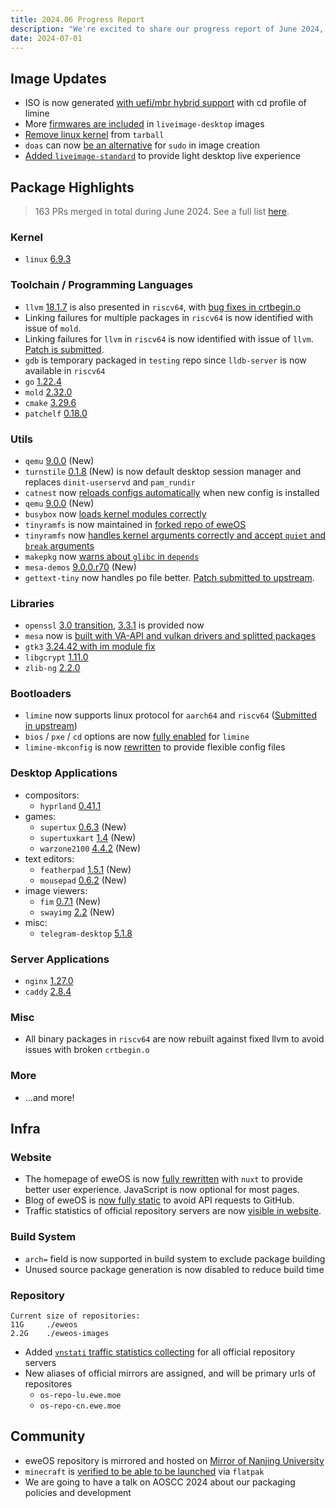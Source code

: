 ```yaml
---
title: 2024.06 Progress Report
description: "We're excited to share our progress report of June 2024, highlighting key advancements."
date: 2024-07-01
---
```


## Image Updates

- ISO is now generated [with uefi/mbr hybrid support](https://github.com/eweOS/iso/commit/2d265f803a70875dbf590755834b969b632e1f39) with cd profile of limine
- More [firmwares are included](https://github.com/eweOS/iso/commit/ed2c6cf06128136038b65b6d852f4296cb733077) in `liveimage-desktop` images
- [Remove linux kernel](https://github.com/eweOS/iso/commit/7a36d4f2d36a12d1aa8f30d9c46f50cac50bbe4f) from `tarball`
- `doas` can now [be an alternative](https://github.com/eweOS/iso/commit/5f9115cffad6344ed871f36d3b9f4fe61df1260e) for `sudo` in image creation
- [Added `liveimage-standard`](https://github.com/eweOS/iso/commit/bdd07c223dc25dc194268b05505412a54b0bf55b) to provide light desktop live experience

## Package Highlights

> 163 PRs merged in total during June 2024. See a full list [here](https://github.com/eweOS/packages/pulls?q=is:pr+merged:2024-06-01..2024-06-30+).

### Kernel

- `linux` [6.9.3](https://github.com/eweOS/packages/commit/1d0157c9ccbd714d44431bdef588b0a463da83af)

### Toolchain / Programming Languages

- `llvm` [18.1.7](https://github.com/eweOS/packages/commit/8e332319cb57232473ee43db70778f5e89795a5e) is also presented in `riscv64`, with [bug fixes in crtbegin.o](https://github.com/eweOS/packages/commit/3d9d036f05d39abe0579929b050997fbb4a8382b)
- Linking failures for multiple packages in `riscv64` is now identified with issue of `mold`.
- Linking failures for `llvm` in `riscv64` is now identified with issue of `llvm`. [Patch is submitted](https://github.com/llvm/llvm-project/pull/95848).
- `gdb` is temporary packaged in `testing` repo since `lldb-server` is now available in `riscv64`
- `go` [1.22.4](https://github.com/eweOS/packages/commit/4e24eff33622a74db45cec4fbb3dcbded49be29d)
- `mold` [2.32.0](https://github.com/eweOS/packages/commit/498ab25170189b967d3c198422d1316aa3b0529f)
- `cmake` [3.29.6](https://github.com/eweOS/packages/commit/f069496988ed49086b89935179aa0e3af9d6d8fd)
- `patchelf` [0.18.0](https://github.com/eweOS/packages/commit/ba85282f8c036a2299befe997c6ebbbfdc4949f3)

### Utils

- `qemu` [9.0.0](https://github.com/eweOS/packages/commit/9284e61f853040b074f176185a599170056048b3) (New)
- `turnstile` [0.1.8](https://github.com/eweOS/packages/commit/b8270728088bcf6e3084b64c31d8fa8151e7665e) (New) is now default desktop session manager and replaces `dinit-userservd` and `pam_rundir`
- `catnest` now [reloads configs automatically](https://github.com/eweOS/packages/commit/ccd471bca7ab617942d8db44f5fe0412c1280f64) when new config is installed
- `qemu` [9.0.0](https://github.com/eweOS/packages/commit/9284e61f853040b074f176185a599170056048b3) (New)
- `busybox` now [loads kernel modules correctly](https://github.com/eweOS/packages/commit/d96c19e17b3cc2ab6604f4167f10933fad4fa306)
- `tinyramfs` is now maintained in [forked repo of eweOS](https://github.com/eweOS/tinyramfs)
- `tinyramfs` now [handles kernel arguments correctly and accept `quiet` and `break` arguments](https://github.com/eweOS/tinyramfs/commit/5a9e947178a321daa6e89e3b54329e353bc49b47)
- `makepkg` now [warns about `glibc` in `depends`](https://github.com/eweOS/packages/commit/a28c17a7de64f8c15121cc4a70e64360b6d7cdf0)
- `mesa-demos` [9.0.0.r70](https://github.com/eweOS/packages/commit/56fc9c99055a41f067738113f0f89599fec3e449) (New)
- `gettext-tiny` now handles po file better. [Patch submitted to upstream](https://github.com/sabotage-linux/gettext-tiny/pull/70).

### Libraries

- `openssl` [3.0 transition](https://github.com/eweOS/packages/pull/475), [3.3.1](https://github.com/eweOS/packages/commit/592e05dff38b08b7f28d9797f2c5522c87203fb0) is provided now
- `mesa` now is [built with VA-API and vulkan drivers and splitted packages](https://github.com/eweOS/packages/commit/69982d00198bf7c64f7c0459268e2d2eaf10ce9f)
- `gtk3` [3.24.42 with im module fix](https://github.com/eweOS/packages/commit/8788148ef1b12cc5bd5e7b7f705abcda8c74a931)
- `libgcrypt` [1.11.0](https://github.com/eweOS/packages/commit/beb55ac006368f2940bcdc7b69f1f5f161853c42)
- `zlib-ng` [2.2.0](https://github.com/eweOS/packages/commit/ebbf622f2b06655c588f4fd76019440032851360)

### Bootloaders

- `limine` now supports linux protocol for `aarch64` and `riscv64` ([Submitted in upstream](https://github.com/limine-bootloader/limine/pull/370))
- `bios` / `pxe` / `cd` options are now [fully enabled](https://github.com/eweOS/packages/commit/0a315150a5c9a5b3b3020c12d3a4d1c78abd31df) for `limine`
- `limine-mkconfig` is now [rewritten](https://github.com/eweOS/packages/commit/5fc5fbbad142db4ba91ea7fc5b26d91b12466faf) to provide flexible config files

### Desktop Applications

- compositors:
    - `hyprland` [0.41.1](https://github.com/eweOS/packages/commit/db3361d1a00d66d9b7ca29a775bb2f4b3c8fcb03)
- games:
    - `supertux` [0.6.3](https://github.com/eweOS/packages/commit/26f45d16e5e880c97ea15fd5c57ee7fd8c011b46) (New)
    - `supertuxkart` [1.4](https://github.com/eweOS/packages/commit/f3b449a3a370227d941cee577833c5da1ec42d12) (New)
    - `warzone2100` [4.4.2](https://github.com/eweOS/packages/commit/c6e849dbc50bdadae807dac627ed8c61380cfefc) (New)
- text editors:
    - `featherpad` [1.5.1](https://github.com/eweOS/packages/commit/0cb31aa27a826e60a6539e4e6e4037790da9201b) (New)
    - `mousepad` [0.6.2](https://github.com/eweOS/packages/commit/7a4b4958ec8097f1fba2ad1de78e265c612794f1) (New)
- image viewers:
    - `fim` [0.7.1](https://github.com/eweOS/packages/commit/efa3ec0a6d956e50c16c6274011438d9db13f2cd) (New)
    - `swayimg` [2.2](https://github.com/eweOS/packages/commit/74fa2ce238383fe0b79c0419b432f23c85cb4647) (New)
- misc:
    - `telegram-desktop` [5.1.8](https://github.com/eweOS/packages/commit/98edc03533fb40658f2521f6d4ae5c093a62a26a)

### Server Applications

- `nginx` [1.27.0](https://github.com/eweOS/packages/commit/a22b6aaf90774a2cad7a06531f0a31167c017ffe)
- `caddy` [2.8.4](https://github.com/eweOS/packages/commit/f092a4e6bf65cefd2a0e8c7720f1a909583c89ad)

### Misc

- All binary packages in `riscv64` are now rebuilt against fixed llvm to avoid issues with broken `crtbegin.o`

### More

- ...and more!

## Infra

### Website

- The homepage of eweOS is now [fully rewritten](https://github.com/eweOS/web/tree/web-ng) with `nuxt` to provide better user experience. JavaScript is now optional for most pages.
- Blog of eweOS is [now fully static](https://os.ewe.moe/blog) to avoid API requests to GitHub.
- Traffic statistics of official repository servers are now [visible in website](https://os.ewe.moe/download).

### Build System

- `arch=` field is now supported in build system to exclude package building
- Unused source package generation is now disabled to reduce build time

### Repository

```
Current size of repositories:
11G     ./eweos
2.2G    ./eweos-images
```

- Added [`vnstati` traffic statistics collecting](https://os-repo-stats-lu.ewe.moe/) for all official repository servers
- New aliases of official mirrors are assigned, and will be primary urls of repositores
    - `os-repo-lu.ewe.moe`
    - `os-repo-cn.ewe.moe`

## Community

- eweOS repository is mirrored and hosted on [Mirror of Nanjing University](https://mirrors.nju.edu.cn/eweos/)
- `minecraft` is [verified to be able to be launched](https://t.me/eweos/5) via `flatpak`
- We are going to have a talk on AOSCC 2024 about our packaging policies and development
